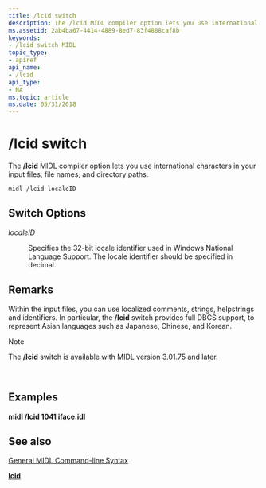```yaml
---
title: /lcid switch
description: The /lcid MIDL compiler option lets you use international characters in your input files, file names, and directory paths.
ms.assetid: 2ab4ba67-4414-4889-8ed7-83f4888caf8b
keywords:
- /lcid switch MIDL
topic_type:
- apiref
api_name:
- /lcid
api_type:
- NA
ms.topic: article
ms.date: 05/31/2018
---
```


# /lcid switch

The **/lcid** MIDL compiler option lets you use international characters in your input files, file names, and directory paths.

``` syntax
midl /lcid localeID
```

## Switch Options

<dl> <dt>

*localeID* 
</dt> <dd>

Specifies the 32-bit locale identifier used in Windows National Language Support. The locale identifier should be specified in decimal.

</dd> </dl>

## Remarks

Within the input files, you can use localized comments, strings, helpstrings and identifiers. In particular, the **/lcid** switch provides full DBCS support, to represent Asian languages such as Japanese, Chinese, and Korean.

> [!Note]  
> The **/lcid** switch is available with MIDL version 3.01.75 and later.

 

## Examples

**midl /lcid 1041 iface.idl**

## See also

<dl> <dt>

[General MIDL Command-line Syntax](general-midl-command-line-syntax.md)
</dt> <dt>

[**lcid**](lcid.md)
</dt> </dl>

 

 




